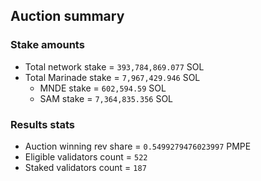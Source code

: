 ## Auction summary

### Stake amounts
- Total network stake = `393,784,869.077` SOL
- Total Marinade stake = `7,967,429.946` SOL
  - MNDE stake = `602,594.59` SOL
  - SAM stake = `7,364,835.356` SOL

### Results stats
- Auction winning rev share = `0.5499279476023997` PMPE
- Eligible validators count = `522`
- Staked validators count = `187`
